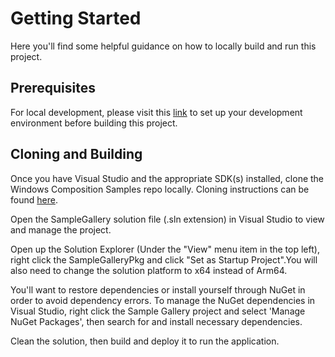 # Getting Started

Here you'll find some helpful guidance on how to locally build and run this project. 

## Prerequisites

For local development, please visit this [link](https://docs.microsoft.com/en-us/windows/apps/windows-app-sdk/set-up-your-development-environment?tabs=vs%2Cstable) to set up your development environment before building this project.

## Cloning and Building

Once you have Visual Studio and the appropriate SDK(s) installed, clone the Windows Composition Samples repo locally. Cloning instructions can be found [here](https://help.github.com/articles/cloning-a-repository/). 

Open the SampleGallery solution file (.sln extension) in Visual Studio to view and manage the project.

Open up the Solution Explorer (Under the "View" menu item in the top left), right click the SampleGalleryPkg and click "Set as Startup Project".You will also need to change the solution platform to x64 instead of Arm64.

You'll want to restore dependencies or install yourself through NuGet in order to avoid dependency errors. To manage the NuGet dependencies in Visual Studio, right click the Sample Gallery project and select 'Manage NuGet Packages', then search for and install necessary dependencies.

Clean the solution, then build and deploy it to run the application.
